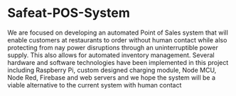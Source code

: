 # Safeat-POS-System
We are focused on developing an automated Point of Sales system that will enable customers at restaurants to order without human contact while also protecting from nay power disruptions through an uninterruptible power supply. This also allows for automated inventory management. Several hardware and software technologies have been implemented in this project including Raspberry Pi, custom designed charging module, Node MCU, Node Red, Firebase and web servers and we hope the system will be a viable alternative to the current system with human contact
